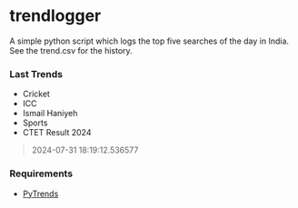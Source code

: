 # trendlogger
A simple python script which logs the top five searches of the day in India.<br>See the trend.csv for the history.<br>

<!-- Last Trends -->
### Last Trends
* Cricket
* ICC
* Ismail Haniyeh
* Sports
* CTET Result 2024
> 2024-07-31 18:19:12.536577

<!-- Requirements -->
### Requirements
* [PyTrends](https://github.com/dreyco676/pytrends)
